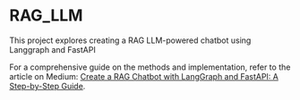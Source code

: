 # RAG_LLM

This project explores creating a RAG LLM-powered chatbot using Langgraph and FastAPI

For a comprehensive guide on the methods and implementation, refer to the article on Medium: [Create a RAG Chatbot with LangGraph and FastAPI: A Step-by-Step Guide](https://medium.com/@AI_MLwithJonny/create-a-rag-chatbot-with-langgraph-and-fastapi-a-step-by-step-guide-4c2fbc33ed46).
